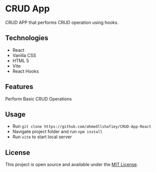 # CRUD App
CRUD APP that performs CRUD operation using hooks.

## Technologies
* React
* Vanilla CSS
* HTML 5
* Vite
* React Hooks

## Features
Perform Basic CRUD Operations

## Usage
* Run `git clone https://github.com/ahmedllshafiey/CRUD-App-React`
* Navigate project folder  and run `npm install`
* Run `vite` to start local server

## License
This project is open source and available under the [MIT License](https://github.com/ahmedllshafiey/CRUD-App-React/blob/main/LICENSE).
